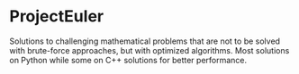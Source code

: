 # ProjectEuler
Solutions to challenging mathematical problems that are not to be solved with brute-force approaches, but with optimized algorithms.
Most solutions on Python while some on C++ solutions for better performance.
